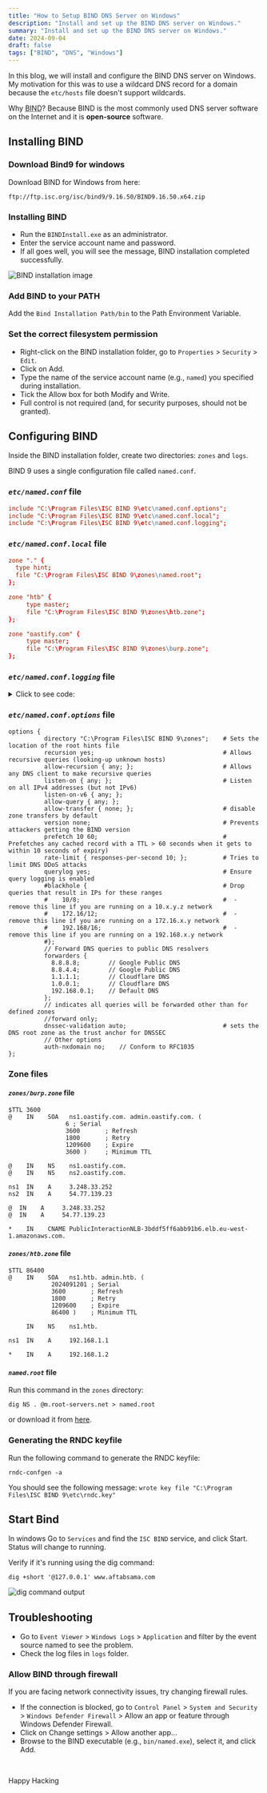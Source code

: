 ```yaml
---
title: "How to Setup BIND DNS Server on Windows"
description: "Install and set up the BIND DNS server on Windows."
summary: "Install and set up the BIND DNS server on Windows."
date: 2024-09-04
draft: false
tags: ["BIND", "DNS", "Windows"]
---
```


In this blog, we will install and configure the BIND DNS server on Windows. My motivation for this was to use a wildcard DNS record for a domain because the `etc/hosts` file doesn't support wildcards.

Why <abbr title="Berkeley Internet Name Domain">BIND</abbr>? Because BIND is the most commonly used DNS server software on the Internet and it is **open-source** software.

## Installing BIND

### Download Bind9 for windows

Download BIND for Windows from here:

```
ftp://ftp.isc.org/isc/bind9/9.16.50/BIND9.16.50.x64.zip
```

### Installing BIND

- Run the `BINDInstall.exe` as an administrator.
- Enter the service account name and password.
- If all goes well, you will see the message, BIND installation completed successfully.

![BIND installation image](images/bind-install.png#center)

### Add BIND to your PATH

Add the `Bind Installation Path/bin` to the Path Environment Variable.

### Set the correct filesystem permission

- Right-click on the BIND installation folder, go to `Properties` > `Security` > `Edit`.
- Click on Add.
- Type the name of the service account name (e.g., `named`) you specified during installation.
- Tick the Allow box for both Modify and Write.
- Full control is not required (and, for security purposes, should not be granted).


## Configuring BIND

Inside the BIND installation folder, create two directories: `zones` and `logs`.

BIND 9 uses a single configuration file called `named.conf`.

### *`etc/named.conf`* file

```conf
include "C:\Program Files\ISC BIND 9\etc\named.conf.options";
include "C:\Program Files\ISC BIND 9\etc\named.conf.local";
include "C:\Program Files\ISC BIND 9\etc\named.conf.logging";
```

### *`etc/named.conf.local`* file

```conf
zone "." {
  type hint;
  file "C:\Program Files\ISC BIND 9\zones\named.root";
};

zone "htb" {
     type master;
     file "C:\Program Files\ISC BIND 9\zones\htb.zone";
};

zone "oastify.com" {
     type master;
     file "C:\Program Files\ISC BIND 9\zones\burp.zone";
};
```

### *`etc/named.conf.logging`* file

<details><summary markdown="span">Click to see code:</summary>

```
logging {
     channel default_log {
          file "C:\Program Files\ISC BIND 9\logs\default.log";
          print-time yes;
          print-category yes;
          print-severity yes;
          severity info;
     };
     channel auth_servers_log {
          file "C:\Program Files\ISC BIND 9\logs\auth_servers.log";
          print-time yes;
          print-category yes;
          print-severity yes;
          severity info;
     };
     channel dnssec_log {
          file "C:\Program Files\ISC BIND 9\logs\dnssec.log";
          print-time yes;
          print-category yes;
          print-severity yes;
          severity info;
     };
     channel zone_transfers_log {
          file "C:\Program Files\ISC BIND 9\logs\zone_transfers.log";
          print-time yes;
          print-category yes;
          print-severity yes;
          severity info;
     };
     channel ddns_log {
          file "C:\Program Files\ISC BIND 9\logs\ddns.log";
          print-time yes;
          print-category yes;
          print-severity yes;
          severity info;
     };
     channel client_security_log {
          file "C:\Program Files\ISC BIND 9\logs\client_security.log";
          print-time yes;
          print-category yes;
          print-severity yes;
          severity info;
     };
     channel rate_limiting_log {
          file "C:\Program Files\ISC BIND 9\logs\rate_limiting.log";
          print-time yes;
          print-category yes;
          print-severity yes;
          severity info;
     };
     channel rpz_log {
          file "C:\Program Files\ISC BIND 9\logs\rpz.log";
          print-time yes;
          print-category yes;
          print-severity yes;
          severity info;
     };
     channel dnstap_log {
          file "C:\Program Files\ISC BIND 9\logs\dnstap.log";
          print-time yes;
          print-category yes;
          print-severity yes;
          severity info;
     };
     channel queries_log {
          file "C:\Program Files\ISC BIND 9\logs\queries.log";
          print-time yes;
          print-category yes;
          print-severity yes;
          severity info;
     };
     channel query-errors_log {
          file "C:\Program Files\ISC BIND 9\logs\query-errors.log";
          print-time yes;
          print-category yes;
          print-severity yes;
          severity dynamic;
     };
     channel default_syslog {
          print-time yes;
          print-category yes;
          print-severity yes;
          syslog daemon;
          severity info;
     };
     channel default_debug {
          print-time yes;
          print-category yes;
          print-severity yes;
          file "named.run";
          severity dynamic;
     };
     category default { default_syslog; default_debug; default_log; };
     category config { default_syslog; default_debug; default_log; };
     category dispatch { default_syslog; default_debug; default_log; };
     category network { default_syslog; default_debug; default_log; };
     category general { default_syslog; default_debug; default_log; };
     category zoneload { default_syslog; default_debug; default_log; };
     category resolver { auth_servers_log; default_debug; };
     category cname { auth_servers_log; default_debug; };
     category delegation-only { auth_servers_log; default_debug; };
     category lame-servers { auth_servers_log; default_debug; };
     category edns-disabled { auth_servers_log; default_debug; };
     category dnssec { dnssec_log; default_debug; };
     category notify { zone_transfers_log; default_debug; };
     category xfer-in { zone_transfers_log; default_debug; };
     category xfer-out { zone_transfers_log; default_debug; };
     category update{ ddns_log; default_debug; };
     category update-security { ddns_log; default_debug; };
     category client{ client_security_log; default_debug; };
     category security { client_security_log; default_debug; };
     category rate-limit { rate_limiting_log; default_debug; };
     category spill { rate_limiting_log; default_debug; };
     category database { rate_limiting_log; default_debug; };
     category rpz { rpz_log; default_debug; };
     category dnstap { dnstap_log; default_debug; };
     category trust-anchor-telemetry { default_syslog; default_debug; default_log; };
     category queries { queries_log; };
     category query-errors {query-errors_log; };
};
```
</details>

### *`etc/named.conf.options`* file

```
options {
          directory "C:\Program Files\ISC BIND 9\zones";    # Sets the location of the root hints file
          recursion yes;                                    # Allows recursive queries (looking-up unknown hosts)
          allow-recursion { any; };                         # Allows any DNS client to make recursive queries
          listen-on { any; };                               # Listen on all IPv4 addresses (but not IPv6)
          listen-on-v6 { any; };
          allow-query { any; };
          allow-transfer { none; };                         # disable zone transfers by default
          version none;                                     # Prevents attackers getting the BIND version
          prefetch 10 60;                                   # Prefetches any cached record with a TTL > 60 seconds when it gets to within 10 seconds of expiry)
          rate-limit { responses-per-second 10; };          # Tries to limit DNS DDoS attacks
          querylog yes;                                     # Ensure query logging is enabled
          #blackhole {                                      # Drop queries that result in IPs for these ranges
          #    10/8;                                        #  - remove this line if you are running on a 10.x.y.z network
          #    172.16/12;                                   #  - remove this line if you are running on a 172.16.x.y network
          #    192.168/16;                                  #  - remove this line if you are running on a 192.168.x.y network
          #};
          // Forward DNS queries to public DNS resolvers
          forwarders {
            8.8.8.8;        // Google Public DNS
            8.8.4.4;        // Google Public DNS
            1.1.1.1;        // Cloudflare DNS
            1.0.0.1;        // Cloudflare DNS
            192.168.0.1;    // Default DNS
          };
          // indicates all queries will be forwarded other than for defined zones
          //forward only;
          dnssec-validation auto;                           # sets the DNS root zone as the trust anchor for DNSSEC
          // Other options
          auth-nxdomain no;    // Conform to RFC1035
};
```

### Zone files

#### *`zones/burp.zone`* file

```zone
$TTL 3600
@    IN    SOA   ns1.oastify.com. admin.oastify.com. (
                6 ; Serial
                3600       ; Refresh
                1800       ; Retry
                1209600    ; Expire
                3600 )     ; Minimum TTL

@    IN    NS    ns1.oastify.com.
@    IN    NS    ns2.oastify.com.

ns1  IN    A     3.248.33.252
ns2  IN    A     54.77.139.23

@  IN    A     3.248.33.252
@  IN    A     54.77.139.23

*    IN    CNAME PublicInteractionNLB-3bddf5ff6abb91b6.elb.eu-west-1.amazonaws.com.
```


#### *`zones/htb.zone`* file

```zone
$TTL 86400
@    IN    SOA   ns1.htb. admin.htb. (
            2024091201 ; Serial
            3600       ; Refresh
            1800       ; Retry
            1209600    ; Expire
            86400 )    ; Minimum TTL

     IN    NS    ns1.htb.

ns1  IN    A     192.168.1.1

*    IN    A     192.168.1.2
```


#### *`named.root`* file

Run this command in the `zones` directory:

```shell
dig NS . @m.root-servers.net > named.root
```

or download it from [here](https://www.internic.net/domain/named.root).

### Generating the RNDC keyfile

Run the following command to generate the RNDC keyfile:

```shell
rndc-confgen -a
```

You should see the following message: `wrote key file "C:\Program Files\ISC BIND 9\etc\rndc.key"`

## Start Bind

In windows Go to `Services` and find the `ISC BIND` service, and click Start.
Status will change to running.

Verify if it's running using the dig command:

```shell
dig +short '@127.0.0.1' www.aftabsama.com
```

![dig command output](images/dig-command-output.png#center)

## Troubleshooting

- Go to `Event Viewer` > `Windows Logs` > `Application` and filter by the event source named to see the problem.
- Check the log files in `logs` folder.

### Allow BIND through firewall

If you are facing network connectivity issues, try changing firewall rules.

- If the connection is blocked, go to `Control Panel` > `System and Security` > `Windows Defender Firewall` > Allow an app or feature through Windows Defender Firewall.
- Click on Change settings > Allow another app...
- Browse to the BIND executable (e.g., `bin/named.exe`), select it, and click Add.

<br>

Happy Hacking
